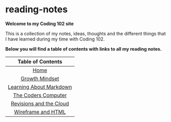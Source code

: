 # reading-notes

**Welcome to my Coding 102 site**

This is a collection of my notes, ideas, thoughts and the different things that I have learned during my time
with Coding 102.

**Below you will find a table of contents with links to all my reading notes.**

|Table of Contents                          |
| :---:|
| [Home](README.md)|
| [Growth Mindset](GrowthMindset.md)|
| [Learning About Markdown](read-01.md)|
| [The Coders Computer](TheCodersComputer.md)|
| [Revisions and the Cloud](revisions_and_the_cloud.md)|
| [Wireframe and HTML](wireframe_html.md)|